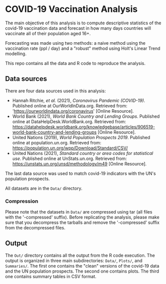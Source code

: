 # COVID-19 Vaccination Analysis 

The main objective of this analysis is to compute descriptive statistics of the covid-19 vaccination data and forecast in how many days countries will vaccinate all of their population aged 16+. 

Forecasting was made using two methods: a naive method using the vaccination rate (ppl / day) and a "robust" method using Holt's Linear Trend modelling.

This repo contains all the data and R code to reproduce the analysis.

## Data sources

There are four data sources used in this analysis:

* Hannah Ritchie, _et al._ (2021), _Coronavirus Pandemic (COVID-19)_. Published online at OurWorldInData.org. Retrieved from: 'https://ourworldindata.org/coronavirus' [Online Resource].
* World Bank (2021), _World Bank Country and Lending Groups_. Published online at DataHelpDesk.WorldBank.org. Retrieved from: https://datahelpdesk.worldbank.org/knowledgebase/articles/906519-world-bank-country-and-lending-groups [Online Resource].
* United Nations (2019), _World Population Prospects 2019_. Published online at population.un.org. Retrieved from: https://population.un.org/wpp/Download/Standard/CSV/
* United Nations (2021), _Standard country or area codes for statistical use_. Published online at UnStats.un.org. Retrieved from: https://unstats.un.org/unsd/methodology/m49 [Online Resource].

The last data source was used to match covid-19 indicators with the UN's population prospects.

All datasets are in the `Data/` directory.

### Compression

Please note that the datasets in `Data/` are compressed using tar (all files with the '-compressed' suffix). Before replicating the analysis, please make sure that you decompress the tarballs and remove the '-compressed' suffix from the decompressed files.

## Output

The `Out/` directory contains all the output from the R code execution. The output is organized in three main subdirectories: `Data/`, `Plots/`, and `Summaries/`. The first one contains the "clean" versions of the covid-19 data and the UN population prospects. The second one contains plots. The third one contains summary tables in CSV format.
